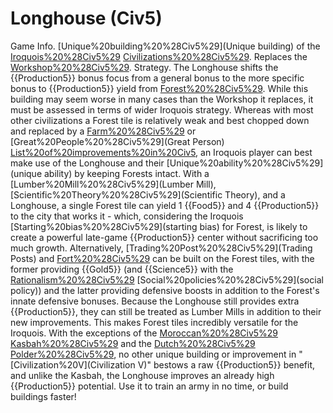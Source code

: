 # Longhouse (Civ5)

Game Info.
[Unique%20building%20%28Civ5%29](Unique building) of the [Iroquois%20%28Civ5%29](Iroquois) [Civilizations%20%28Civ5%29](civilization). Replaces the [Workshop%20%28Civ5%29](Workshop).
Strategy.
The Longhouse shifts the {{Production5}} bonus focus from a general bonus to the more specific bonus to {{Production5}} yield from [Forest%20%28Civ5%29](Forests). While this building may seem worse in many cases than the Workshop it replaces, it must be assessed in terms of wider Iroquois strategy.
Whereas with most other civilizations a Forest tile is relatively weak and best chopped down and replaced by a [Farm%20%28Civ5%29](Farm) or [Great%20People%20%28Civ5%29](Great Person) [List%20of%20improvements%20in%20Civ5](improvement), an Iroquois player can best make use of the Longhouse and their [Unique%20ability%20%28Civ5%29](unique ability) by keeping Forests intact. With a [Lumber%20Mill%20%28Civ5%29](Lumber Mill), [Scientific%20Theory%20%28Civ5%29](Scientific Theory), and a Longhouse, a single Forest tile can yield 1 {{Food5}} and 4 {{Production5}} to the city that works it - which, considering the Iroquois [Starting%20bias%20%28Civ5%29](starting bias) for Forest, is likely to create a powerful late-game {{Production5}} center without sacrificing too much growth.
Alternatively, [Trading%20Post%20%28Civ5%29](Trading Posts) and [Fort%20%28Civ5%29](Forts) can be built on the Forest tiles, with the former providing {{Gold5}} (and {{Science5}} with the [Rationalism%20%28Civ5%29](Rationalism) [Social%20policies%20%28Civ5%29](social policy)) and the latter providing defensive boosts in addition to the Forest's innate defensive bonuses. Because the Longhouse still provides extra {{Production5}}, they can still be treated as Lumber Mills in addition to their new improvements. This makes Forest tiles incredibly versatile for the Iroquois.
With the exceptions of the [Moroccan%20%28Civ5%29](Moroccan) [Kasbah%20%28Civ5%29](Kasbah) and the [Dutch%20%28Civ5%29](Dutch) [Polder%20%28Civ5%29](Polders), no other unique building or improvement in "[Civilization%20V](Civilization V)" bestows a raw {{Production5}} benefit, and unlike the Kasbah, the Longhouse improves an already high {{Production5}} potential. Use it to train an army in no time, or build buildings faster!